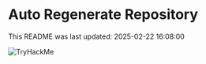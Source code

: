 # Auto Regenerate Repository

This README was last updated: 2025-02-22 16:08:00

 ![TryHackMe](https://tryhackme.com/badge/533634)